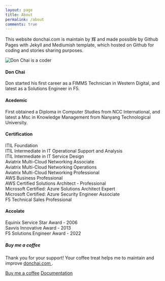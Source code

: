 ```yaml
---
layout: page
title: About
permalink: /about
comments: true
---
```


<div class="row justify-content-between">
<div class="col-md-8 pr-5">

<p>This website donchai.com is maintain by 辉 and made possible by Github Pages with Jekyll and Mediumish template, which hosted on Github for coding and stories sharing purposes.</p>

<p class="mb-5"><img class="shadow-lg" src="{{site.baseurl}}/assets/images/DonChaiBG.png" alt="Don Chai is a coder" /></p>
<h4>Don Chai</h4>

<P>Don started his first career as a FIMMS Technician in Western Digital, and latest as a Solutions Engineer in F5.</p>

<h4>Acedemic</h4>

<p>First obtained a Diploma in Computer Studies from NCC International, and latest a Msc in Knowledge Management from Nanyang Technological University.</p>

<h4>Certification</h4>

<p>ITIL Foundation<br>
ITIL Intermediate in IT Operational Support and Analysis<br>
ITIL Intermediate in IT Service Design<br>
Aviatrix Multi-Cloud Networking Associate<br>
Aviatrix Multi-Cloud Networking Operations<br>
Aviatrix Multi-Cloud Networking Professional<br>
AWS Business Professional<br>
AWS Certified Solutions Architect - Professional<br>
Microsoft Certified: Azure Solutions Architect Expert<br>
Microsoft Certified: Azure Security Engineer Associate<br>
F5 Technical Sales Professional</p>

<h4>Accolate</h4>

<p>Equinix Service Star Award - 2006<br>
Savvis Innovative Award - 2013<br>  
F5 Solutions Engineer Award - 2022</p>

</div>

<div class="col-md-4">

<div class="sticky-top sticky-top-80">
<h5>Buy me a coffee</h5>

<p>Thank you for your support! Your coffee treat helps me to maintain and improve <a target="_blank" href="https://github.com/donchai/donchai.github.io">donchai.com <i class="fab fa-github"></i></a>.</p>

<a target="_blank" href="https://www.buymeacoffee.com/donchai" class="btn btn-danger">Buy me a coffee</a> <a target="_blank" href="https://donchai.com" class="btn btn-warning">Documentation</a>

</div>
</div>
</div>
